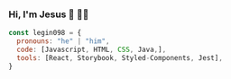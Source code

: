 ### Hi, I'm Jesus 👋 👨‍💻

```js
const legin098 = {
  pronouns: "he" | "him",
  code: [Javascript, HTML, CSS, Java,],
  tools: [React, Storybook, Styled-Components, Jest],
}
```
<!--
**legin098/legin098** is a ✨ _special_ ✨ repository because its `README.md` (this file) appears on your GitHub profile.

Here are some ideas to get you started:

- 🔭 I’m currently working on ...
- 🌱 I’m currently learning ...
- 👯 I’m looking to collaborate on ...
- 🤔 I’m looking for help with ...
- 💬 Ask me about ...
- 📫 How to reach me: ...
- 😄 Pronouns: ...
- ⚡ Fun fact: ...
-->
